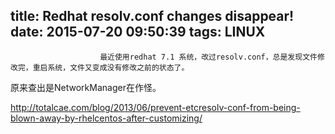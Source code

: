 title: Redhat resolv.conf changes disappear!
date: 2015-07-20 09:50:39
tags: LINUX
---


						最近使用redhat 7.1 系统，改过resolv.conf，总是发现文件修改完，重启系统，文件又变成没有修改之前的状态了。

原来查出是NetworkManager在作怪。

http://totalcae.com/blog/2013/06/prevent-etcresolv-conf-from-being-blown-away-by-rhelcentos-after-customizing/                                   